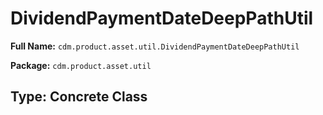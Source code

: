 # DividendPaymentDateDeepPathUtil

**Full Name:** `cdm.product.asset.util.DividendPaymentDateDeepPathUtil`

**Package:** `cdm.product.asset.util`

## Type: Concrete Class

